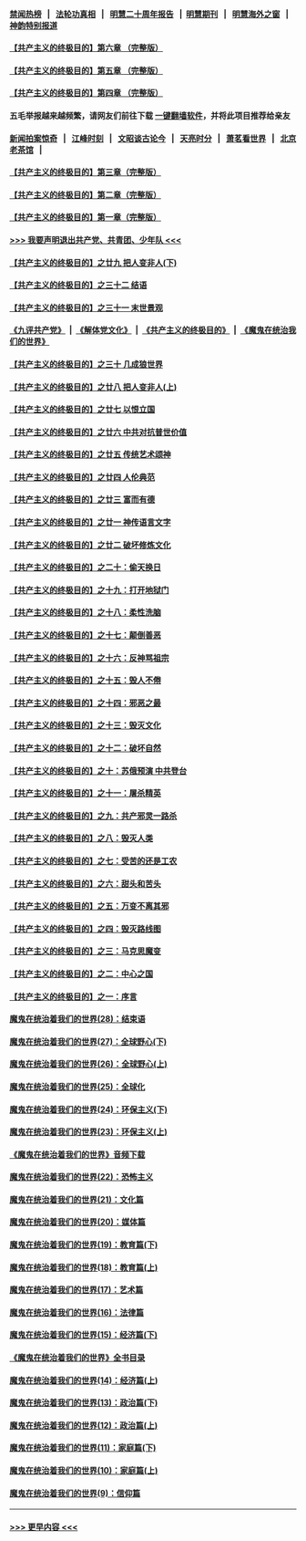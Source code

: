 #### [禁闻热榜](热点新闻.md?=0)  &nbsp;&nbsp;|&nbsp;&nbsp; [法轮功真相](https://github.com/gfw-breaker/truth/blob/master/README.md?=0) &nbsp;&nbsp;|&nbsp;&nbsp; [明慧二十周年报告](https://github.com/gfw-breaker/mh-reports/blob/master/README.md?=0) &nbsp;&nbsp;|&nbsp;&nbsp;[明慧期刊](https://github.com/gfw-breaker/mh-qikan) &nbsp;&nbsp;|&nbsp;&nbsp; [明慧海外之窗](https://github.com/gfw-breaker/mh-news/blob/master/README.md?=0) &nbsp;&nbsp;|&nbsp;&nbsp; [神韵特别报道](https://github.com/gfw-breaker/mh-news/blob/master/shenyun.md?=0)
#### [【共产主义的终极目的】第六章 （完整版）](../pages/nsc422/n11428913.md?t=03120731) 
#### [【共产主义的终极目的】第五章 （完整版）](../pages/nsc422/n11428912.md?t=03120731) 
#### [【共产主义的终极目的】第四章 （完整版）](../pages/nsc422/n11428907.md?t=03120731) 
#### 五毛举报越来越频繁，请网友们前往下载 [一键翻墙软件](https://github.com/gfw-breaker/ssr-accounts)，并将此项目推荐给亲友
#### [新闻拍案惊奇](https://github.com/gfw-breaker/banned-news/blob/master/pages/link4.md) &nbsp;&nbsp;|&nbsp;&nbsp; [江峰时刻](https://github.com/gfw-breaker/banned-news/blob/master/pages/link4.md) &nbsp;&nbsp;|&nbsp;&nbsp; [文昭谈古论今](https://github.com/gfw-breaker/banned-news/blob/master/pages/link4.md) &nbsp;&nbsp;|&nbsp;&nbsp; [天亮时分](https://github.com/gfw-breaker/banned-news/blob/master/pages/link4.md) &nbsp;&nbsp;|&nbsp;&nbsp; [萧茗看世界](https://github.com/gfw-breaker/banned-news/blob/master/pages/link4.md) &nbsp;&nbsp;|&nbsp;&nbsp; [北京老茶馆](https://github.com/gfw-breaker/banned-news/blob/master/pages/link4.md) &nbsp;&nbsp;|&nbsp;&nbsp; 
#### [【共产主义的终极目的】第三章（完整版）](../pages/nsc422/n11428848.md?t=03120731) 
#### [【共产主义的终极目的】第二章（完整版）](../pages/nsc422/n11428831.md?t=03120731) 
#### [【共产主义的终极目的】第一章（完整版）](../pages/nsc422/n11417651.md?t=03120731) 
#### [>>> 我要声明退出共产党、共青团、少年队 <<<](https://github.com/begood0513/goodnews/blob/master/quit/letter.md) 
#### [【共产主义的终极目的】之廿九 把人变非人(下)](../pages/nsc422/n11344140.md?t=03120731) 
#### [【共产主义的终极目的】之三十二 结语](../pages/nsc422/n11360535.md?t=03120731) 
#### [【共产主义的终极目的】之三十一 末世景观](../pages/nsc422/n11351129.md?t=03120731) 
#### [《九评共产党》](https://github.com/begood0513/9ping.md/blob/master/README.md) &nbsp;|&nbsp; [《解体党文化》](../../../../jtdwh.md/blob/master/README.md)  &nbsp;|&nbsp; [《共产主义的终极目的》](../../../../gczydzjmd.md/blob/master/README.md) &nbsp;|&nbsp; [《魔鬼在统治我们的世界》](../../../../mgztzwmdsj.md/blob/master/README.md) 
#### [【共产主义的终极目的】之三十 几成狼世界](../pages/nsc422/n11348280.md?t=03120731) 
#### [【共产主义的终极目的】之廿八 把人变非人(上)](../pages/nsc422/n11340492.md?t=03120731) 
#### [【共产主义的终极目的】之廿七 以恨立国](../pages/nsc422/n11336944.md?t=03120731) 
#### [【共产主义的终极目的】之廿六 中共对抗普世价值](../pages/nsc422/n11324785.md?t=03120731) 
#### [【共产主义的终极目的】之廿五 传统艺术颂神](../pages/nsc422/n11296396.md?t=03120731) 
#### [【共产主义的终极目的】之廿四 人伦典范](../pages/nsc422/n11296397.md?t=03120731) 
#### [【共产主义的终极目的】之廿三 富而有德](../pages/nsc422/n11283598.md?t=03120731) 
#### [【共产主义的终极目的】之廿一 神传语言文字](../pages/nsc422/n11263265.md?t=03120731) 
#### [【共产主义的终极目的】之廿二 破坏修炼文化](../pages/nsc422/n11245728.md?t=03120731) 
#### [【共产主义的终极目的】之二十：偷天换日](../pages/nsc422/n11238846.md?t=03120731) 
#### [【共产主义的终极目的】之十九：打开地狱门](../pages/nsc422/n11206376.md?t=03120731) 
#### [【共产主义的终极目的】之十八：柔性洗脑](../pages/nsc422/n11199994.md?t=03120731) 
#### [【共产主义的终极目的】之十七：颠倒善恶](../pages/nsc422/n11179782.md?t=03120731) 
#### [【共产主义的终极目的】之十六：反神骂祖宗](../pages/nsc422/n11166798.md?t=03120731) 
#### [【共产主义的终极目的】之十五：毁人不倦](../pages/nsc422/n11166792.md?t=03120731) 
#### [【共产主义的终极目的】之十四：邪恶之最](../pages/nsc422/n11150249.md?t=03120731) 
#### [【共产主义的终极目的】之十三：毁灭文化](../pages/nsc422/n11135227.md?t=03120731) 
#### [【共产主义的终极目的】之十二：破坏自然](../pages/nsc422/n11135214.md?t=03120731) 
#### [【共产主义的终极目的】之十：苏俄预演 中共登台](../pages/nsc422/n11118424.md?t=03120731) 
#### [【共产主义的终极目的】之十一：屠杀精英](../pages/nsc422/n11118442.md?t=03120731) 
#### [【共产主义的终极目的】之九：共产邪灵一路杀](../pages/nsc422/n11114139.md?t=03120731) 
#### [【共产主义的终极目的】之八：毁灭人类](../pages/nsc422/n11108503.md?t=03120731) 
#### [【共产主义的终极目的】之七：受苦的还是工农](../pages/nsc422/n11101809.md?t=03120731) 
#### [【共产主义的终极目的】之六：甜头和苦头](../pages/nsc422/n11096971.md?t=03120731) 
#### [【共产主义的终极目的】之五：万变不离其邪](../pages/nsc422/n11091285.md?t=03120731) 
#### [【共产主义的终极目的】之四：毁灭路线图](../pages/nsc422/n11086284.md?t=03120731) 
#### [【共产主义的终极目的】之三：马克思魔变](../pages/nsc422/n11061941.md?t=03120731) 
#### [【共产主义的终极目的】之二：中心之国](../pages/nsc422/n11047728.md?t=03120731) 
#### [【共产主义的终极目的】之一：序言](../pages/nsc422/n11086077.md?t=03120731) 
#### [魔鬼在统治着我们的世界(28)：结束语](../pages/nsc422/n10936246.md?t=03120731) 
#### [魔鬼在统治着我们的世界(27)：全球野心(下)](../pages/nsc422/n10928319.md?t=03120731) 
#### [魔鬼在统治着我们的世界(26)：全球野心(上)](../pages/nsc422/n10900318.md?t=03120731) 
#### [魔鬼在统治着我们的世界(25)：全球化](../pages/nsc422/n10788205.md?t=03120731) 
#### [魔鬼在统治着我们的世界(24)：环保主义(下)](../pages/nsc422/n10695307.md?t=03120731) 
#### [魔鬼在统治着我们的世界(23)：环保主义(上)](../pages/nsc422/n10688613.md?t=03120731) 
#### [《魔鬼在统治着我们的世界》音频下载](../pages/nsc422/n10635553.md?t=03120731) 
#### [魔鬼在统治着我们的世界(22)：恐怖主义](../pages/nsc422/n10614727.md?t=03120731) 
#### [魔鬼在统治着我们的世界(21)：文化篇](../pages/nsc422/n10597706.md?t=03120731) 
#### [魔鬼在统治着我们的世界(20)：媒体篇](../pages/nsc422/n10586579.md?t=03120731) 
#### [魔鬼在统治着我们的世界(19)：教育篇(下)](../pages/nsc422/n10564808.md?t=03120731) 
#### [魔鬼在统治着我们的世界(18)：教育篇(上)](../pages/nsc422/n10526970.md?t=03120731) 
#### [魔鬼在统治着我们的世界(17)：艺术篇](../pages/nsc422/n10499093.md?t=03120731) 
#### [魔鬼在统治着我们的世界(16)：法律篇](../pages/nsc422/n10485969.md?t=03120731) 
#### [魔鬼在统治着我们的世界(15)：经济篇(下)](../pages/nsc422/n10469975.md?t=03120731) 
#### [《魔鬼在统治着我们的世界》全书目录](../pages/nsc422/n10464261.md?t=03120731) 
#### [魔鬼在统治着我们的世界(14)：经济篇(上)](../pages/nsc422/n10457370.md?t=03120731) 
#### [魔鬼在统治着我们的世界(13)：政治篇(下)](../pages/nsc422/n10448270.md?t=03120731) 
#### [魔鬼在统治着我们的世界(12)：政治篇(上)](../pages/nsc422/n10444576.md?t=03120731) 
#### [魔鬼在统治着我们的世界(11)：家庭篇(下)](../pages/nsc422/n10440961.md?t=03120731) 
#### [魔鬼在统治着我们的世界(10)：家庭篇(上)](../pages/nsc422/n10435448.md?t=03120731) 
#### [魔鬼在统治着我们的世界(9)：信仰篇](../pages/nsc422/n10432159.md?t=03120731) 

----
#### [ >>> 更早内容 <<< ](../indexes/nsc422-earlier.md)

